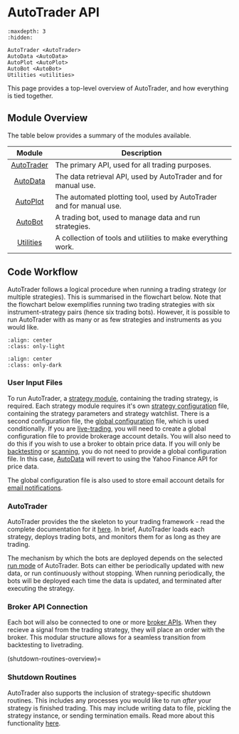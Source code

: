 # AutoTrader API


```{toctree}
:maxdepth: 3
:hidden:
   
AutoTrader <AutoTrader>
AutoData <AutoData>
AutoPlot <AutoPlot>
AutoBot <AutoBot>
Utilities <utilities>
```


This page provides a top-level overview of AutoTrader, and how 
everything is tied together.


## Module Overview
The table below provides a summary of the modules available.

| Module | Description | 
| :----: | ----------- |
| [AutoTrader](autotrader-docs) | The primary API, used for all trading purposes. |
| [AutoData](autodata-docs) | The data retrieval API, used by AutoTrader and for manual use. |
| [AutoPlot](autoplot-docs) | The automated plotting tool, used by AutoTrader and for manual use. |
| [AutoBot](autobot-docs) | A trading bot, used to manage data and run strategies. |
| [Utilities](utilities-module) | A collection of tools and utilities to make everything work. |




## Code Workflow
AutoTrader follows a logical procedure when running a trading strategy
(or multiple strategies). This is summarised in the flowchart below.
Note that the flowchart below exemplifies running two trading strategies 
with six instrument-strategy pairs (hence six trading bots). However, it
is possible to run AutoTrader with as many or as few strategies and 
instruments as you would like.

```{image} ../assets/images/light-code-workflow.svg
:align: center
:class: only-light
```

```{image} ../assets/images/dark-code-workflow.svg
:align: center
:class: only-dark
```



### User Input Files
To run AutoTrader, a [strategy module](trading-strategy), containing the 
trading strategy, is required. Each strategy module requires it's own 
[strategy configuration](strategy-config) file, containing the strategy 
parameters and strategy
watchlist. There is a second configuration file, the [global configuration](global-config) file, which is used 
conditionally. If you are [live-trading](autotrader-mediums), you will need to create a global configuration 
file to provide brokerage account details. You will also need to do this if you wish to use a broker to obtain price data. 
If you will only be [backtesting](autotrader-mediums) or [scanning](autotrader-mediums), you do not need 
to provide a global configuration file. In this case, [AutoData](autodata-docs) will revert to using the Yahoo Finance 
API for price data.

The global configuration file is also used to store email account details for [email notifications](emailing-utils).

### AutoTrader
AutoTrader provides the the skeleton to your trading framework - read the 
complete documentation for it [here](autotrader-docs). In brief, 
AutoTrader loads each strategy, deploys trading bots, and monitors them
for as long as they are trading.

The mechanism by which the bots are deployed depends on the selected 
[run mode](autotrader-run-modes) of AutoTrader. Bots can either be 
periodically updated with new data, or run continuously without stopping.
When running periodically, the bots will be deployed each time the data 
is updated, and terminated after executing the strategy. 

### Broker API Connection
Each bot will also be connected to one or more [broker APIs](broker-interface). 
When they recieve a signal from the trading strategy, they will place 
an order with the broker. This modular structure allows for a seamless 
transition from backtesting to livetrading. 


(shutdown-routines-overview)=
### Shutdown Routines
AutoTrader also supports the inclusion of strategy-specific shutdown 
routines. This includes any processes you would like to run *after* 
your strategy is finished trading. This may include writing data to 
file, pickling the strategy instance, or sending termination emails. 
Read more about this functionality [here](strategy-shutdown-routine).

